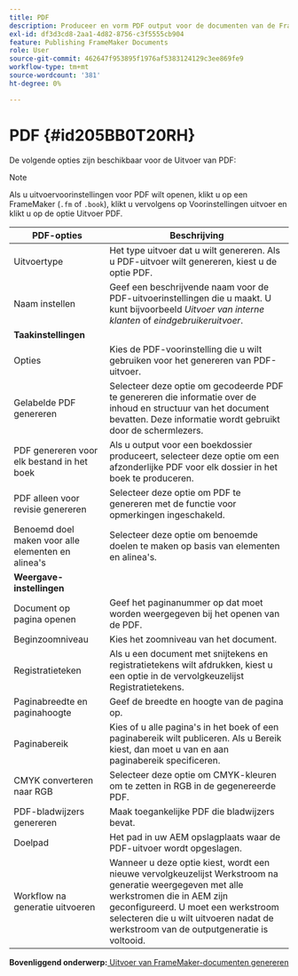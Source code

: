 ```yaml
---
title: PDF
description: Produceer en vorm PDF output voor de documenten van de FrameMaker in AEM Gidsen.
exl-id: df3d3cd8-2aa1-4d82-8756-c3f5555cb904
feature: Publishing FrameMaker Documents
role: User
source-git-commit: 462647f953895f1976af5383124129c3ee869fe9
workflow-type: tm+mt
source-wordcount: '381'
ht-degree: 0%

---
```


# PDF {#id205BB0T20RH}

De volgende opties zijn beschikbaar voor de Uitvoer van PDF:

>[!NOTE]
>
> Als u uitvoervoorinstellingen voor PDF wilt openen, klikt u op een FrameMaker \(`.fm` of `.book`\), klikt u vervolgens op Voorinstellingen uitvoer en klikt u op de optie Uitvoer PDF.

| PDF-opties | Beschrijving |
|-----------|-----------|
| Uitvoertype | Het type uitvoer dat u wilt genereren. Als u PDF-uitvoer wilt genereren, kiest u de optie PDF. |
| Naam instellen | Geef een beschrijvende naam voor de PDF-uitvoerinstellingen die u maakt. U kunt bijvoorbeeld *Uitvoer van interne klanten* of *eindgebruikeruitvoer*. |
| **Taakinstellingen** |
| Opties | Kies de PDF-voorinstelling die u wilt gebruiken voor het genereren van PDF-uitvoer. |
| Gelabelde PDF genereren | Selecteer deze optie om gecodeerde PDF te genereren die informatie over de inhoud en structuur van het document bevatten. Deze informatie wordt gebruikt door de schermlezers. |
| PDF genereren voor elk bestand in het boek | Als u output voor een boekdossier produceert, selecteer deze optie om een afzonderlijke PDF voor elk dossier in het boek te produceren. |
| PDF alleen voor revisie genereren | Selecteer deze optie om PDF te genereren met de functie voor opmerkingen ingeschakeld. |
| Benoemd doel maken voor alle elementen en alinea&#39;s | Selecteer deze optie om benoemde doelen te maken op basis van elementen en alinea&#39;s. |
| **Weergave-instellingen** |
| Document op pagina openen | Geef het paginanummer op dat moet worden weergegeven bij het openen van de PDF. |
| Beginzoomniveau | Kies het zoomniveau van het document. |
| Registratieteken | Als u een document met snijtekens en registratietekens wilt afdrukken, kiest u een optie in de vervolgkeuzelijst Registratietekens. |
| Paginabreedte en paginahoogte | Geef de breedte en hoogte van de pagina op. |
| Paginabereik | Kies of u alle pagina&#39;s in het boek of een paginabereik wilt publiceren. Als u Bereik kiest, dan moet u van en aan paginabereik specificeren. |
| CMYK converteren naar RGB | Selecteer deze optie om CMYK-kleuren om te zetten in RGB in de gegenereerde PDF. |
| PDF-bladwijzers genereren | Maak toegankelijke PDF die bladwijzers bevat. |
| Doelpad | Het pad in uw AEM opslagplaats waar de PDF-uitvoer wordt opgeslagen. |
| Workflow na generatie uitvoeren | Wanneer u deze optie kiest, wordt een nieuwe vervolgkeuzelijst Werkstroom na generatie weergegeven met alle werkstromen die in AEM zijn geconfigureerd. U moet een werkstroom selecteren die u wilt uitvoeren nadat de werkstroom van de outputgeneratie is voltooid. |

**Bovenliggend onderwerp:**[ Uitvoer van FrameMaker-documenten genereren](fm-output-generatation.md)
